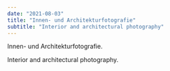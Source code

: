 ```yaml
---
date: "2021-08-03"
title: "Innen- und Architekturfotografie"
subtitle: "Interior and architectural photography"
---
```


Innen- und Architekturfotografie.

Interior and architectural photography.
